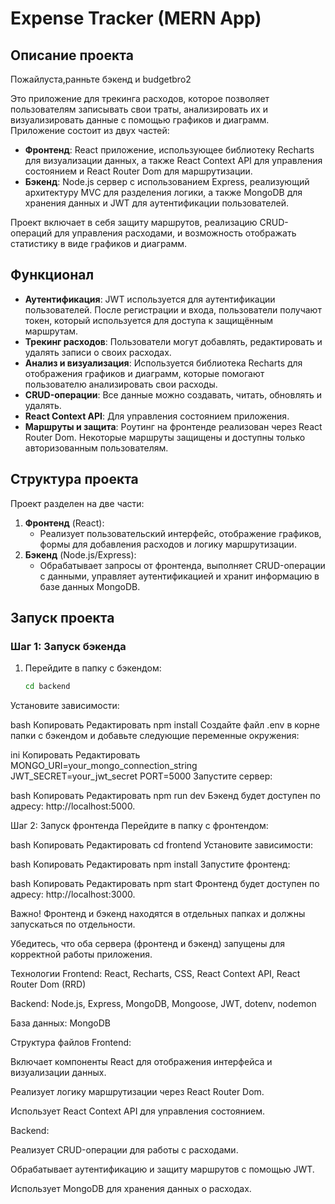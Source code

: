 # Expense Tracker (MERN App)

## Описание проекта
Пожайлуста,ранньте бэкенд и budgetbro2

Это приложение для трекинга расходов, которое позволяет пользователям записывать свои траты, анализировать их и визуализировать данные с помощью графиков и диаграмм. Приложение состоит из двух частей:

- **Фронтенд**: React приложение, использующее библиотеку Recharts для визуализации данных, а также React Context API для управления состоянием и React Router Dom для маршрутизации.
- **Бэкенд**: Node.js сервер с использованием Express, реализующий архитектуру MVC для разделения логики, а также MongoDB для хранения данных и JWT для аутентификации пользователей.

Проект включает в себя защиту маршрутов, реализацию CRUD-операций для управления расходами, и возможность отображать статистику в виде графиков и диаграмм.

## Функционал

- **Аутентификация**: JWT используется для аутентификации пользователей. После регистрации и входа, пользователи получают токен, который используется для доступа к защищённым маршрутам.
- **Трекинг расходов**: Пользователи могут добавлять, редактировать и удалять записи о своих расходах.
- **Анализ и визуализация**: Используется библиотека Recharts для отображения графиков и диаграмм, которые помогают пользователю анализировать свои расходы.
- **CRUD-операции**: Все данные можно создавать, читать, обновлять и удалять.
- **React Context API**: Для управления состоянием приложения.
- **Маршруты и защита**: Роутинг на фронтенде реализован через React Router Dom. Некоторые маршруты защищены и доступны только авторизованным пользователям.

## Структура проекта

Проект разделен на две части:

1. **Фронтенд** (React):
   - Реализует пользовательский интерфейс, отображение графиков, формы для добавления расходов и логику маршрутизации.
2. **Бэкенд** (Node.js/Express):
   - Обрабатывает запросы от фронтенда, выполняет CRUD-операции с данными, управляет аутентификацией и хранит информацию в базе данных MongoDB.

## Запуск проекта

### Шаг 1: Запуск бэкенда

1. Перейдите в папку с бэкендом:
   ```bash
   cd backend
Установите зависимости:

bash
Копировать
Редактировать
npm install
Создайте файл .env в корне папки с бэкендом и добавьте следующие переменные окружения:

ini
Копировать
Редактировать
MONGO_URI=your_mongo_connection_string
JWT_SECRET=your_jwt_secret
PORT=5000
Запустите сервер:

bash
Копировать
Редактировать
npm run dev
Бэкенд будет доступен по адресу: http://localhost:5000.

Шаг 2: Запуск фронтенда
Перейдите в папку с фронтендом:

bash
Копировать
Редактировать
cd frontend
Установите зависимости:

bash
Копировать
Редактировать
npm install
Запустите фронтенд:

bash
Копировать
Редактировать
npm start
Фронтенд будет доступен по адресу: http://localhost:3000.

Важно!
Фронтенд и бэкенд находятся в отдельных папках и должны запускаться по отдельности.

Убедитесь, что оба сервера (фронтенд и бэкенд) запущены для корректной работы приложения.

Технологии
Frontend: React, Recharts, CSS, React Context API, React Router Dom (RRD)

Backend: Node.js, Express, MongoDB, Mongoose, JWT, dotenv, nodemon

База данных: MongoDB

Структура файлов
Frontend:

Включает компоненты React для отображения интерфейса и визуализации данных.

Реализует логику маршрутизации через React Router Dom.

Использует React Context API для управления состоянием.

Backend:

Реализует CRUD-операции для работы с расходами.

Обрабатывает аутентификацию и защиту маршрутов с помощью JWT.

Использует MongoDB для хранения данных о расходах.
